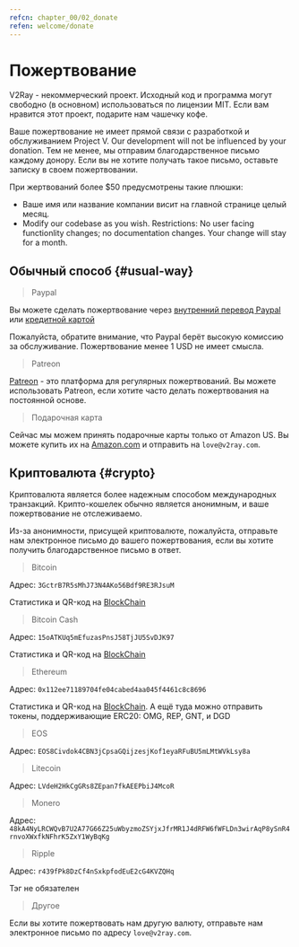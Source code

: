 ```yaml
---
refcn: chapter_00/02_donate
refen: welcome/donate
---
```


# Пожертвование

V2Ray - некоммерческий проект. Исходный код и программа могут свободно (в основном) использоваться по лицензии MIT. Если вам нравится этот проект, подарите нам чашечку кофе.

Ваше пожертвование не имеет прямой связи с разработкой и обслуживанием Project V. Our development will not be influenced by your donation. Тем не менее, мы отправим благодарственное письмо каждому донору. Если вы не хотите получать такое письмо, оставьте записку в своем пожертвовании.

При жертвований более $50 предусмотрены такие плюшки:

* Ваше имя или название компании висит на главной странице целый месяц.
* Modify our codebase as you wish. Restrictions: No user facing functionlity changes; no documentation changes. Your change will stay for a month.

## Обычный способ {#usual-way}

> Paypal

Вы можете сделать пожертвование через [внутренний перевод Paypal](https://www.paypal.me/ProjectV2Ray/25) или [кредитной картой](https://www.paypal.com/cgi-bin/webscr?cmd=_s-xclick&amount=25&currency_code=usd&hosted_button_id=4TU3UKYANT2WY)

Пожалуйста, обратите внимание, что Paypal берёт высокую комиссию за обслуживание. Пожертвование менее 1 USD не имеет смысла.

> Patreon

[Patreon](https://www.patreon.com/v2ray) - это платформа для регулярных пожертвований. Вы можете использовать Patreon, если хотите часто делать пожертвования на постоянной основе.

> Подарочная карта

Сейчас мы можем принять подарочные карты только от Amazon US. Вы можете купить их на [Amazon.com](https://www.amazon.com/Amazon-eGift-Card-Birthday-Balloons/dp/B01FIS88SY) и отправить на `love@v2ray.com`.

## Криптовалюта {#crypto}

Криптовалюта является более надежным способом международных транзакций. Крипто-кошелек обычно является анонимным, и ваше пожертвование не отслеживаемо.

Из-за анонимности, присущей криптовалюте, пожалуйста, отправьте нам электронное письмо до вашего пожертвования, если вы хотите получить благодарственное письмо в ответ.

> Bitcoin

Адрес: `3GctrB7R5sMhJ73N4AKo56Bdf9RE3RJsuM`

Статистика и QR-код на [BlockChain](https://www.blockchain.com/btc/address/3GctrB7R5sMhJ73N4AKo56Bdf9RE3RJsuM)

> Bitcoin Cash

Адрес: `15oATKUq5mEfuzasPnsJ58TjJU5SvDJK97`

Статистика и QR-код на [BlockChain](https://explorer.bitcoin.com/bch/address/15oATKUq5mEfuzasPnsJ58TjJU5SvDJK97)

> Ethereum

Адрес: `0x112ee71189704fe04cabed4aa045f4461c8c8696`

Статистика и QR-код на [BlockChain](https://www.blockchain.com/eth/address/0x112ee71189704fe04cabed4aa045f4461c8c8696). А ещё туда можно отправить токены, поддерживающие ERC20: OMG, REP, GNT, и DGD

> EOS

Адрес: `EOS8Civdok4CBN3jCpsaGQijzesjKof1eyaRFuBU5mLMtWVkLsy8a`

> Litecoin

Адрес: `LVdeH2HkCgGRs8ZEpan7fkAEEPbiJ4McoR`

> Monero

Адрес: `48kA4NyLRCWQvB7U2A77G66Z25uWbyzmoZSYjxJfrMR1J4dRFW6fWFLDn3wirAqP8ySnR4rnvoXWxfkNFhrK5ZxY1WyBqKg`

> Ripple

Адрес: `r439fPk8DzCf4nSxkpfodEuE2cG4KVZQHq`

Тэг не обязателен

> Другое

Если вы хотите пожертвовать нам другую валюту, отправьте нам электронное письмо по адресу `love@v2ray.com`.